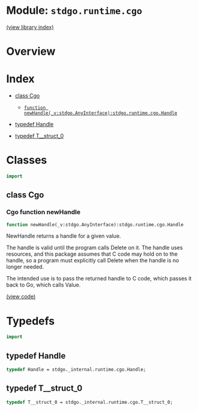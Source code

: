# Module: `stdgo.runtime.cgo`

[(view library index)](../../stdgo.md)


# Overview


# Index


- [class Cgo](<#class-cgo>)

  - [`function newHandle(_v:stdgo.AnyInterface):stdgo.runtime.cgo.Handle`](<#cgo-function-newhandle>)

- [typedef Handle](<#typedef-handle>)

- [typedef T\_\_struct\_0](<#typedef-t__struct_0>)

# Classes


```haxe
import
```


## class Cgo


### Cgo function newHandle


```haxe
function newHandle(_v:stdgo.AnyInterface):stdgo.runtime.cgo.Handle
```



NewHandle returns a handle for a given value.  


The handle is valid until the program calls Delete on it. The handle
uses resources, and this package assumes that C code may hold on to
the handle, so a program must explicitly call Delete when the handle
is no longer needed.  


The intended use is to pass the returned handle to C code, which
passes it back to Go, which calls Value.  

[\(view code\)](<./Cgo.hx#L27>)


# Typedefs


```haxe
import
```


## typedef Handle


```haxe
typedef Handle = stdgo._internal.runtime.cgo.Handle;
```


## typedef T\_\_struct\_0


```haxe
typedef T__struct_0 = stdgo._internal.runtime.cgo.T__struct_0;
```


